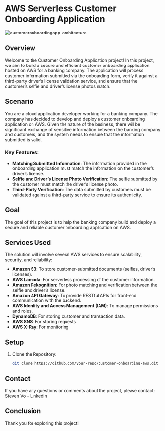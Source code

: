 # AWS Serverless Customer Onboarding Application 

![customeronboardingapp-architecture](https://github.com/user-attachments/assets/a73a952c-a622-40cf-a85d-eee45b0fb67a)

## Overview

Welcome to the Customer Onboarding Application project! In this project, we aim to build a secure and efficient customer onboarding application hosted on AWS for a banking company. The application will process customer information submitted via the onboarding form, verify it against a third-party driver’s license validation service, and ensure that the customer’s selfie and driver’s license photos match.

## Scenario

You are a cloud application developer working for a banking company. The company has decided to develop and deploy a customer onboarding application on AWS. Given the nature of the business, there will be significant exchange of sensitive information between the banking company and customers, and the system needs to ensure that the information submitted is valid.

### Key Features:
- **Matching Submitted Information**: The information provided in the onboarding application must match the information on the customer’s driver’s license.
- **Selfie and Driver’s License Photo Verification**: The selfie submitted by the customer must match the driver’s license photo.
- **Third-Party Verification**: The data submitted by customers must be validated against a third-party service to ensure its authenticity.

## Goal

The goal of this project is to help the banking company build and deploy a secure and reliable customer onboarding application on AWS.

## Services Used

The solution will involve several AWS services to ensure scalability, security, and reliability:
- **Amazon S3**: To store customer-submitted documents (selfies, driver’s licenses).
- **AWS Lambda**: For serverless processing of the customer information.
- **Amazon Rekognition**: For photo matching and verification between the selfie and driver’s license.
- **Amazon API Gateway**: To provide RESTful APIs for front-end communication with the backend.
- **AWS Identity and Access Management (IAM)**: To manage permissions and roles.
- **DynamoDB**: For storing customer and transaction data.
- **AWS SNS**: For storing requests
- **AWS X-Ray**: For monitoring 

## Setup

1. Clone the Repository:
    ```bash
    git clone https://github.com/your-repo/customer-onboarding-aws.git
    ```
## Contact
If you have any questions or comments about the project, please contact:
Steven Vo - [Linkedin](https://www.linkedin.com/in/ovnevets/)

## Conclusion
Thank you for exploring this project! 
